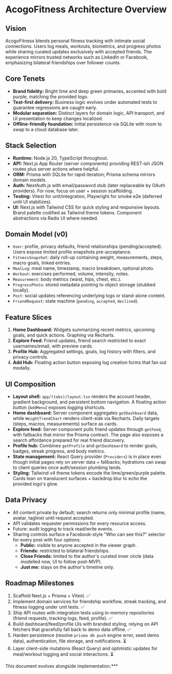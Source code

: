 # AcogoFitness Architecture Overview

## Vision

AcogoFitness blends personal fitness tracking with intimate social connections. Users log meals, workouts, biometrics, and progress photos while sharing curated updates exclusively with accepted friends. The experience mirrors trusted networks such as LinkedIn or Facebook, emphasizing bilateral friendships over follower counts.

## Core Tenets

- **Brand fidelity:** Bright lime and deep green primaries, accented with bold purple, matching the provided logo.
- **Test-first delivery:** Business logic evolves under automated tests to guarantee regressions are caught early.
- **Modular separation:** Distinct layers for domain logic, API transport, and UI presentation to keep changes localized.
- **Offline-friendly foundation:** Initial persistence via SQLite with room to swap to a cloud database later.

## Stack Selection

- **Runtime:** Node.js 20, TypeScript throughout.
- **API:** Next.js App Router (server components) providing REST-ish JSON routes plus server actions where helpful.
- **ORM:** Prisma with SQLite for rapid iteration; Prisma schema mirrors domain models.
- **Auth:** NextAuth.js with email/password stub (later replaceable by OAuth providers). For now, focus on user + session scaffolding.
- **Testing:** Vitest for unit/integration, Playwright for smoke e2e (deferred until UI stabilizes).
- **UI:** Next.js with Tailwind CSS for quick styling and responsive layouts. Brand palette codified as Tailwind theme tokens. Component abstractions via Radix UI where needed.

## Domain Model (v0)

- `User`: profile, privacy defaults, friend relationships (pending/accepted). Users expose limited profile snapshots pre-acceptance.
- `FitnessSnapshot`: daily roll-up containing weight, measurements, steps, macro goals, linked entries.
- `MealLog`: meal name, timestamp, macro breakdown, optional photo.
- `Workout`: exercises performed, volume, intensity, notes.
- `Measurement`: body metrics (waist, hips, chest, etc.).
- `ProgressPhoto`: stored metadata pointing to object storage (stubbed locally).
- `Post`: social updates referencing underlying logs or stand-alone content.
- `FriendRequest`: state machine (`pending`, `accepted`, `declined`).

## Feature Slices

1. **Home Dashboard:** Widgets summarizing recent metrics, upcoming goals, and quick actions. Graphing via Recharts.
2. **Explore Feed:** Friend updates, friend search restricted to exact usernames/email, with preview cards.
3. **Profile Hub:** Aggregated settings, goals, log history with filters, and privacy controls.
4. **Add Hub:** Floating action button exposing log creation forms that fan out modally.

## UI Composition

- **Layout shell:** `app/(tabs)/layout.tsx` renders the account header, gradient background, and persistent bottom navigation. A floating action button (`AddMenu`) exposes logging shortcuts.
- **Home dashboard:** Server component aggregates `getDashboard` data, while `WeightTrendChart` renders client-side via Recharts. Daily targets (steps, macros, measurements) surface as cards.
- **Explore feed:** Server component pulls friend updates through `getFeed`, with fallbacks that mirror the Prisma contract. The page also exposes a search affordance prepared for real friend discovery.
- **Profile hub:** Combines `getProfile` and `getDashboard` to render goals, badges, streak progress, and body metrics.
- **State management:** React Query provider (`Providers`) is in place even though initial pages rely on server data + fallbacks; hydrations can swap to client queries once auth/session plumbing lands.
- **Styling:** Tailwind v4 theme tokens encode the lime/green/purple palette. Cards lean on translucent surfaces + backdrop blur to echo the provided logo's glow.

## Data Privacy

- All content private by default; search returns only minimal profile (name, avatar, tagline) until request accepted.
- API validates requester permissions for every resource access.
- Future: audit logging to track read/write events.
- Sharing controls surface a Facebook-style "Who can see this?" selector for every post with four options:
  - **Public:** visible to anyone accepted in the viewer graph.
  - **Friends:** restricted to bilateral friendships.
  - **Close Friends:** limited to the author's curated inner circle (data modelled now, UI to follow post-MVP).
  - **Just me:** stays on the author's timeline only.

## Roadmap Milestones

1. Scaffold Next.js + Prisma + Vitest. ✅
2. Implement domain services for friendship workflow, streak tracking, and fitness logging under unit tests. ✅
3. Ship API routes with integration tests using in-memory repositories (friend requests, tracking logs, feed, profile). ✅
4. Build dashboard/feed/profile UIs with branded styling, relying on API fetchers that gracefully fall back to demo data offline. ✅
5. Harden persistence (resolve `prisma db push` engine error, seed demo data), authentication, file storage, and notifications. ⏳
6. Layer client-side mutations (React Query) and optimistic updates for meal/workout logging and social interactions. ⏳

This document evolves alongside implementation.***
